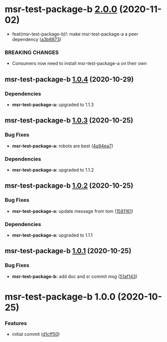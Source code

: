 # msr-test-package-b [2.0.0](https://github.com/dbouwman/monorepo-semantic-release/compare/msr-test-package-b@1.0.4...msr-test-package-b@2.0.0) (2020-11-02)


* feat(msr-test-package-b)!: make msr-test-package-a a peer dependency ([a3b8873](https://github.com/dbouwman/monorepo-semantic-release/commit/a3b8873ed4fbc6c1787244204970faae68bac26c))


### BREAKING CHANGES

* Consumers now need to install msr-test-package-a on their own

## msr-test-package-b [1.0.4](https://github.com/dbouwman/monorepo-semantic-release/compare/msr-test-package-b@1.0.3...msr-test-package-b@1.0.4) (2020-10-29)





### Dependencies

* **msr-test-package-a:** upgraded to 1.1.3

## msr-test-package-b [1.0.3](https://github.com/dbouwman/monorepo-semantic-release/compare/msr-test-package-b@1.0.2...msr-test-package-b@1.0.3) (2020-10-25)


### Bug Fixes

* **msr-test-package-a:** robots are best ([4a94ea7](https://github.com/dbouwman/monorepo-semantic-release/commit/4a94ea7acab4af348562be2ebbc8651ea5060309))





### Dependencies

* **msr-test-package-a:** upgraded to 1.1.2

## msr-test-package-b [1.0.2](https://github.com/dbouwman/monorepo-semantic-release/compare/msr-test-package-b@1.0.1...msr-test-package-b@1.0.2) (2020-10-25)


### Bug Fixes

* **msr-test-package-a:** update message from tom ([1581161](https://github.com/dbouwman/monorepo-semantic-release/commit/1581161eabbf2828c5349496f17e4c4edfedd001))





### Dependencies

* **msr-test-package-a:** upgraded to 1.1.1

## msr-test-package-b [1.0.1](https://github.com/dbouwman/monorepo-semantic-release/compare/msr-test-package-b@1.0.0...msr-test-package-b@1.0.1) (2020-10-25)


### Bug Fixes

* **msr-test-package-b:** add doc and sr commit msg ([51af143](https://github.com/dbouwman/monorepo-semantic-release/commit/51af143a95f8467e289a2781168183f274ce2f98))

# msr-test-package-b 1.0.0 (2020-10-25)


### Features

* initial commit ([d1cff50](https://github.com/dbouwman/monorepo-semantic-release/commit/d1cff501721d28dc12eb07870b76fd8800b969f0))
